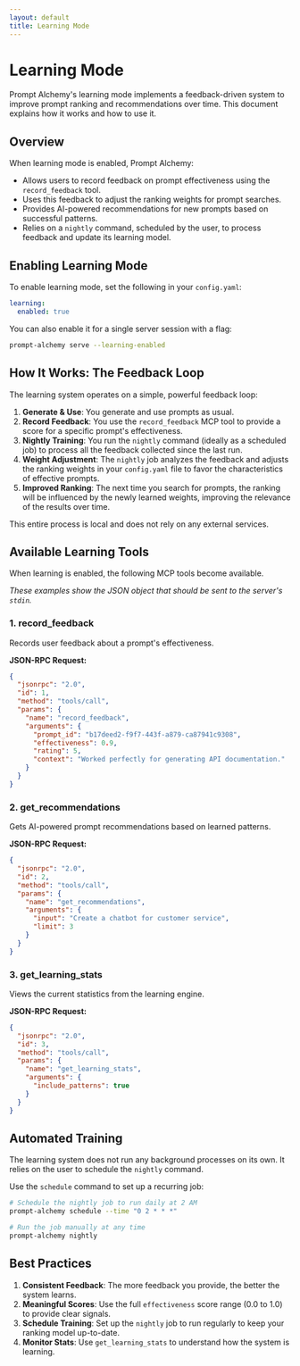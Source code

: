 ```yaml
---
layout: default
title: Learning Mode
---
```


# Learning Mode

Prompt Alchemy's learning mode implements a feedback-driven system to improve prompt ranking and recommendations over time. This document explains how it works and how to use it.

## Overview

When learning mode is enabled, Prompt Alchemy:
- Allows users to record feedback on prompt effectiveness using the `record_feedback` tool.
- Uses this feedback to adjust the ranking weights for prompt searches.
- Provides AI-powered recommendations for new prompts based on successful patterns.
- Relies on a `nightly` command, scheduled by the user, to process feedback and update its learning model.

## Enabling Learning Mode

To enable learning mode, set the following in your `config.yaml`:

```yaml
learning:
  enabled: true
```

You can also enable it for a single server session with a flag:
```bash
prompt-alchemy serve --learning-enabled
```

## How It Works: The Feedback Loop

The learning system operates on a simple, powerful feedback loop:

1.  **Generate & Use**: You generate and use prompts as usual.
2.  **Record Feedback**: You use the `record_feedback` MCP tool to provide a score for a specific prompt's effectiveness.
3.  **Nightly Training**: You run the `nightly` command (ideally as a scheduled job) to process all the feedback collected since the last run.
4.  **Weight Adjustment**: The `nightly` job analyzes the feedback and adjusts the ranking weights in your `config.yaml` file to favor the characteristics of effective prompts.
5.  **Improved Ranking**: The next time you search for prompts, the ranking will be influenced by the newly learned weights, improving the relevance of the results over time.

This entire process is local and does not rely on any external services.

## Available Learning Tools

When learning is enabled, the following MCP tools become available.

*These examples show the JSON object that should be sent to the server's `stdin`.*

### 1. record_feedback

Records user feedback about a prompt's effectiveness.

**JSON-RPC Request:**
```json
{
  "jsonrpc": "2.0",
  "id": 1,
  "method": "tools/call",
  "params": {
    "name": "record_feedback",
    "arguments": {
      "prompt_id": "b17deed2-f9f7-443f-a879-ca87941c9308",
      "effectiveness": 0.9,
      "rating": 5,
      "context": "Worked perfectly for generating API documentation."
    }
  }
}
```

### 2. get_recommendations

Gets AI-powered prompt recommendations based on learned patterns.

**JSON-RPC Request:**
```json
{
  "jsonrpc": "2.0",
  "id": 2,
  "method": "tools/call",
  "params": {
    "name": "get_recommendations",
    "arguments": {
      "input": "Create a chatbot for customer service",
      "limit": 3
    }
  }
}
```

### 3. get_learning_stats

Views the current statistics from the learning engine.

**JSON-RPC Request:**
```json
{
  "jsonrpc": "2.0",
  "id": 3,
  "method": "tools/call",
  "params": {
    "name": "get_learning_stats",
    "arguments": {
      "include_patterns": true
    }
  }
}
```

## Automated Training

The learning system does not run any background processes on its own. It relies on the user to schedule the `nightly` command.

Use the `schedule` command to set up a recurring job:
```bash
# Schedule the nightly job to run daily at 2 AM
prompt-alchemy schedule --time "0 2 * * *"

# Run the job manually at any time
prompt-alchemy nightly
```

## Best Practices

1.  **Consistent Feedback**: The more feedback you provide, the better the system learns.
2.  **Meaningful Scores**: Use the full `effectiveness` score range (0.0 to 1.0) to provide clear signals.
3.  **Schedule Training**: Set up the `nightly` job to run regularly to keep your ranking model up-to-date.
4.  **Monitor Stats**: Use `get_learning_stats` to understand how the system is learning.